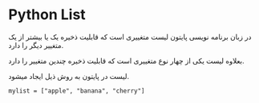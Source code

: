 # Python List 
<div dir=”rtl”>
 
در زبان برنامه نویسی پایتون لیست متغییری است که قابلیت ذخیره یک یا بیشتر از یک متغییر دیگر را دارد.  

بعلاوه لیست یکی از چهار نوع متغییری است که قابلیت ذخیره چندین متغییر را دارد.   

لیست در پایتون به روش ذیل ایجاد میشود.  

```
mylist = ["apple", "banana", "cherry"]

```
</div>